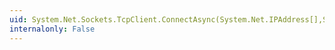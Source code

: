 ```yaml
---
uid: System.Net.Sockets.TcpClient.ConnectAsync(System.Net.IPAddress[],System.Int32)
internalonly: False
---
```

